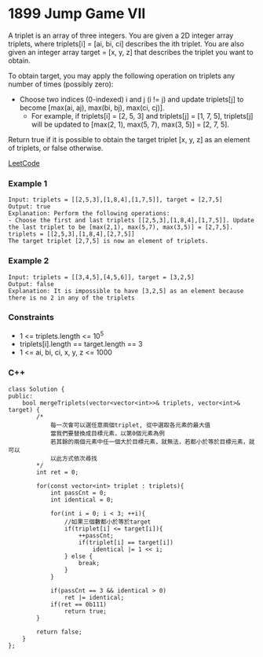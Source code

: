 # 1899 Jump Game VII

A triplet is an array of three integers. You are given a 2D integer array triplets, where triplets[i] = [ai, bi, ci] describes the ith triplet. You are also given an integer array target = [x, y, z] that describes the triplet you want to obtain.

To obtain target, you may apply the following operation on triplets any number of times (possibly zero):

* Choose two indices (0-indexed) i and j (i != j) and update triplets[j] to become [max(ai, aj), max(bi, bj), max(ci, cj)].
    * For example, if triplets[i] = [2, 5, 3] and triplets[j] = [1, 7, 5], triplets[j] will be updated to [max(2, 1), max(5, 7), max(3, 5)] = [2, 7, 5].

Return true if it is possible to obtain the target triplet [x, y, z] as an element of triplets, or false otherwise.


[LeetCode](https://leetcode.cn/problems/merge-triplets-to-form-target-triplet/)

### Example 1

```
Input: triplets = [[2,5,3],[1,8,4],[1,7,5]], target = [2,7,5]
Output: true
Explanation: Perform the following operations:
- Choose the first and last triplets [[2,5,3],[1,8,4],[1,7,5]]. Update the last triplet to be [max(2,1), max(5,7), max(3,5)] = [2,7,5]. triplets = [[2,5,3],[1,8,4],[2,7,5]]
The target triplet [2,7,5] is now an element of triplets.
```

### Example 2

```
Input: triplets = [[3,4,5],[4,5,6]], target = [3,2,5]
Output: false
Explanation: It is impossible to have [3,2,5] as an element because there is no 2 in any of the triplets
```

 

### Constraints

* 1 <= triplets.length <= 10<sup>5</sup>
* triplets[i].length == target.length == 3
* 1 <= ai, bi, ci, x, y, z <= 1000


### C++ 

```
class Solution {
public:
    bool mergeTriplets(vector<vector<int>>& triplets, vector<int>& target) {
        /*
            每一次會可以選任意兩個triplet, 從中選取各元素的最大值
            當我們要替換成目標元素，以第0個元素為例
            若其餘的兩個元素中任一個大於目標元素，就無法，若都小於等於目標元素，就可以
            以此方式依次尋找
        */
        int ret = 0;
        
        for(const vector<int> triplet : triplets){
            int passCnt = 0;
            int identical = 0;
            
            for(int i = 0; i < 3; ++i){
                //如果三個數都小於等於target
                if(triplet[i] <= target[i]){
                    ++passCnt;
                    if(triplet[i] == target[i])
                        identical |= 1 << i;
                } else {
                    break;
                }
            }
            
            if(passCnt == 3 && identical > 0)
                ret |= identical;
            if(ret == 0b111)
                return true;
        }
        
        return false;
    }
};
```